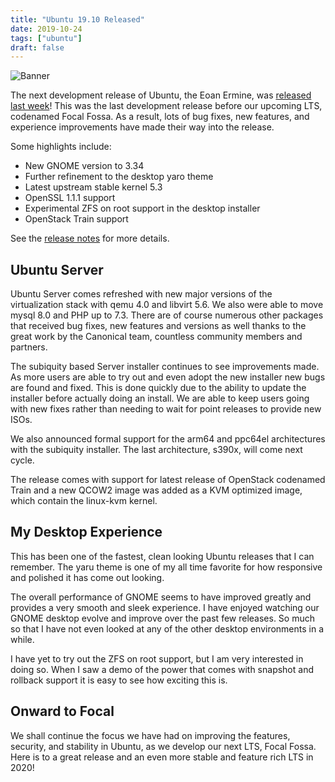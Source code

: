 ```yaml
---
title: "Ubuntu 19.10 Released"
date: 2019-10-24
tags: ["ubuntu"]
draft: false
---
```


![Banner](/img/ubuntu/eoan.jpg#center)

The next development release of Ubuntu, the Eoan Ermine, was [released last week](https://lists.ubuntu.com/archives/ubuntu-announce/2019-October/000250.html)! This was the last development release before our upcoming LTS, codenamed Focal Fossa. As a result, lots of bug fixes, new features, and experience improvements have made their way into the release.

Some highlights include:

* New GNOME version to 3.34
* Further refinement to the desktop yaro theme
* Latest upstream stable kernel 5.3
* OpenSSL 1.1.1 support
* Experimental ZFS on root support in the desktop installer
* OpenStack Train support

See the [release notes](https://wiki.ubuntu.com/EoanErmine/ReleaseNotes) for more details.

## Ubuntu Server

Ubuntu Server comes refreshed with new major versions of the virtualization stack with qemu 4.0 and libvirt 5.6. We also were able to move mysql 8.0 and PHP up to 7.3. There are of course numerous other packages that received bug fixes, new features and versions as well thanks to the great work by the Canonical team, countless community members and partners.

The subiquity based Server installer continues to see improvements made. As more users are able to try out and even adopt the new installer new bugs are found and fixed. This is done quickly due to the ability to update the installer before actually doing an install. We are able to keep users going with new fixes rather than needing to wait for point releases to provide new ISOs.

We also announced formal support for the arm64 and ppc64el architectures with the subiquity installer. The last architecture, s390x, will come next cycle.

The release comes with support for latest release of OpenStack codenamed Train and a new QCOW2 image was added as a KVM optimized image, which contain the linux-kvm kernel.

## My Desktop Experience

This has been one of the fastest, clean looking Ubuntu releases that I can remember. The yaru theme is one of my all time favorite for how responsive and polished it has come out looking.

The overall performance of GNOME seems to have improved greatly and provides a very smooth and sleek experience. I have enjoyed watching our GNOME desktop evolve and improve over the past few releases. So much so that I have not even looked at any of the other desktop environments in a while.

I have yet to try out the ZFS on root support, but I am very interested in doing so. When I saw a demo of the power that comes with snapshot and rollback support it is easy to see how exciting this is.

## Onward to Focal

We shall continue the focus we have had on improving the features, security, and stability in Ubuntu, as we develop our next LTS, Focal Fossa. Here is to a great release and an even more stable and feature rich LTS in 2020!
